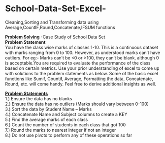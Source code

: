 # School-Data-Set-Excel-
Cleaning,Sorting and Transforming data using Average,CountIF,Round,Concatenate,IFSUM functions

<ins>**Problem Solving**</ins> -Case Study of School Data Set<br>
**Problem Statement**<br>
You have the class wise marks of classes 1-10. This is a continuous dataset with marks ranging from 0 to 100. However, as understood marks can’t have outliers. For eg:- Marks can’t be <0 or >100, they can’t be blank, although 0 is acceptable.You are required to evaluate the performance of the class based on certain metrics. Use your prior understanding of excel to come up with solutions to the problem statements as below. Some of the basic excel functions like Sumif, Countif, Average, Formatting the data, Concatenate, Round, etc. will come
handy. Feel free to derive additional insights as well.<br>

<ins>**Problem Statements**</ins><br>
1.) Ensure the data has no blanks<br>
2.) Ensure the data has no outliers (Marks should vary between 0-100)<br>
3.) Sort the data by Student Name – Marks<br>
4.) Concatenate Name and Subject columns to create a KEY<br>
5.) Find the average marks of each class<br>
6.) Count the number of students in each class that got 100<br>
7.) Round the marks to nearest integer if not an integer<br>
8.) Do not use pivots to perform any of these operations so far<br>
